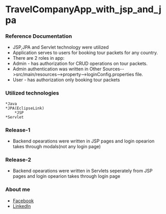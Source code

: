# TravelCompanyApp_with_jsp_and_jpa
### Reference Documentation
* JSP,JPA and Servlet technology were utilized
* Application serves to users for booking tour packets for any country.
* There are 2 roles in app:
* Admin - has authorization for CRUD operations on tour packets.
* Admin authentication was written in Other Sources-->src/main/resources-->property-->loginConfig.properties file.
* User - has authorization only booking tour packets

### Utilized technologies
	*Java
  	*JPA(EclipseLink)
    	*JSP
	*Servlet
	
### Release-1
* Backend opearations were written in JSP pages and login opearion takes through modals(not any login page)

### Release-2
* Backend opearations were written in Servlets seperately from JSP pages and login opearion takes through login page

### About me
* [Facebook](https://www.facebook.com/murad.isgenderli.12)
* [LinkedIn](https://www.linkedin.com/in/murad-isgandarli-23500b198/)
